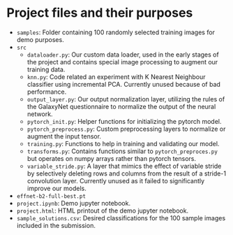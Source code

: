# Project files and their purposes

- `samples`: Folder containing 100 randomly selected training images for demo purposes.
- `src`
    - `dataloader.py`: Our custom data loader, used in the early stages of the project and contains special image processing to augment our training data.
    - `knn.py`: Code related an experiment with K Nearest Neighbour classifier using incremental PCA. Currently unused because of bad performance.
    - `output_layer.py`: Our output normalization layer, utilizing the rules of the GalaxyNet questionnaire to normalize the output of the neural network.
    - `pytorch_init.py`: Helper functions for initializing the pytorch model.
    - `pytorch_preprocess.py`: Custom preprocessing layers to normalize or augment the input tensor.
    - `training.py`: Functions to help in training and validating our model.
    - `transforms.py`: Contains functions similar to `pytorch_preproces.py` but operates on numpy arrays rather than pytorch tensors.
    - `variable_stride.py`: A layer that mimics the effect of variable stride by selectively deleting rows and columns from the result of a stride-1 convolution layer. Currently unused as it failed to significantly improve our models.
- `effnet-b2-full-best.pt`
- `project.ipynb`: Demo jupyter notebook.
- `project.html`: HTML printout of the demo jupyter notebook.
- `sample_solutions.csv`: Desired classifications for the 100 sample images included in the submission.